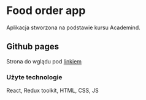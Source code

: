 # Food order app

Aplikacja stworzona na podstawie kursu Academind.

## Github pages

Strona do wglądu pod [linkiem](https://google.com)

### Użyte technologie

React, Redux toolkit, HTML, CSS, JS
